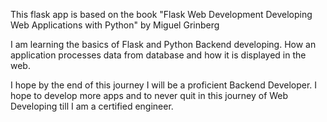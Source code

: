 This flask app is based on the book "Flask Web Development Developing Web Applications with Python" by Miguel Grinberg

I am learning the basics of Flask and Python Backend developing.
How an application processes data from database and how it is displayed in the web.

I hope by the end of this journey I will be a proficient Backend Developer.
I hope to develop more apps and to never quit in this journey of Web Developing till I am a certified engineer.
